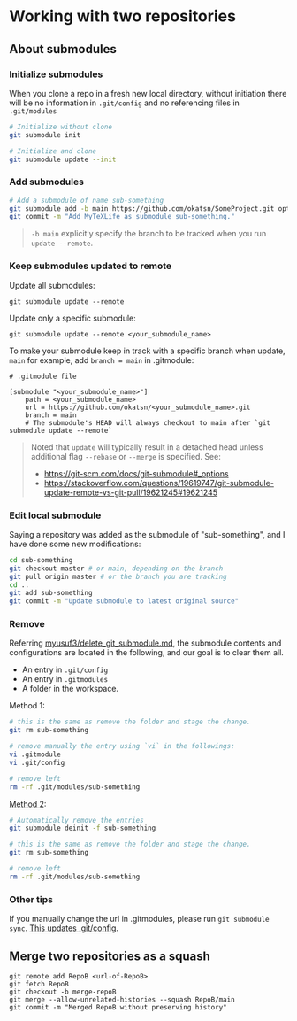 # Working with two repositories

## About submodules

### Initialize submodules

When you clone a repo in a fresh new local directory, without initiation there will be no information in `.git/config` and no referencing files in `.git/modules`

```bash
# Initialize without clone
git submodule init 

# Initialize and clone
git submodule update --init
```



### Add submodules

```bash
# Add a submodule of name sub-something
git submodule add -b main https://github.com/okatsn/SomeProject.git optional-custom-project-name
git commit -m "Add MyTeXLife as submodule sub-something."
```

> `-b main` explicitly specify the branch to be tracked when you run `update --remote`.

### Keep submodules updated to remote

Update all submodules:

```
git submodule update --remote
```

Update only a specific submodule:

```
git submodule update --remote <your_submodule_name>
```


To make your submodule keep in track with a specific branch when update, `main` for example, add `branch = main` in .gitmodule:

```
# .gitmodule file

[submodule "<your_submodule_name>"]
	path = <your_submodule_name>
	url = https://github.com/okatsn/<your_submodule_name>.git
	branch = main
    # The submodule's HEAD will always checkout to main after `git submodule update --remote`

```


> Noted that `update` will typically result in a detached head unless additional flag `--rebase` or `--merge` is specified.
> See: 
> - https://git-scm.com/docs/git-submodule#_options
> - https://stackoverflow.com/questions/19619747/git-submodule-update-remote-vs-git-pull/19621245#19621245


### Edit local submodule

Saying a repository was added as the submodule of "sub-something", and I have done some new modifications:

```bash
cd sub-something
git checkout master # or main, depending on the branch
git pull origin master # or the branch you are tracking
cd ..
git add sub-something
git commit -m "Update submodule to latest original source"

```

### Remove 

Referring [myusuf3/delete_git_submodule.md](https://gist.github.com/myusuf3/7f645819ded92bda6677), the submodule contents and configurations are located in the following, and our goal is to clear them all.
- An entry in `.git/config`
- An entry in `.gitmodules`
- A folder in the workspace.



Method 1: 

```bash
# this is the same as remove the folder and stage the change.
git rm sub-something

# remove manually the entry using `vi` in the followings:
vi .gitmodule 
vi .git/config

# remove left
rm -rf .git/modules/sub-something
```

[Method 2](https://stackoverflow.com/questions/76166810/how-to-delete-a-git-submodule-locally):

```bash
# Automatically remove the entries 
git submodule deinit -f sub-something

# this is the same as remove the folder and stage the change.
git rm sub-something

# remove left
rm -rf .git/modules/sub-something
```

### Other tips

If you manually change the url in .gitmodules, please run `git submodule sync`. [This updates .git/config](https://stackoverflow.com/questions/11637175/swap-git-submodule-with-own-fork).


## Merge two repositories as a squash

```
git remote add RepoB <url-of-RepoB>
git fetch RepoB
git checkout -b merge-repoB
git merge --allow-unrelated-histories --squash RepoB/main
git commit -m "Merged RepoB without preserving history"
```